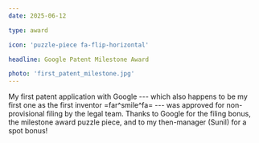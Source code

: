 ```yaml
---
date: 2025-06-12

type: award

icon: 'puzzle-piece fa-flip-horizontal'

headline: Google Patent Milestone Award

photo: 'first_patent_milestone.jpg'
---
```


My first patent application with Google ---
which also happens to be my first one as the first inventor =far^smile^fa= ---
was approved for non-provisional filing by the legal team.
Thanks to Google for the filing bonus, the milestone award puzzle piece,
and to my then-manager (Sunil) for a spot bonus!